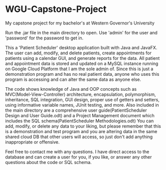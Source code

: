 # WGU-Capstone-Project
My capstone project for my bachelor's at Western Governor's University


Run the .jar file in the main directory to open. Use 'admin' for the user and 'password' for the password to get in. 


This a 'Patient Scheduler' desktop application built with Java and JavaFX.  The user can add, modify, and delete patients, create appointments for patients using a calendar GUI, and generate reports for the data.  All patient and appointment data is stored and updated on a MySQL instance running on Google Cloud Platform that I am the sole admin of.  Since this is just a demonstration program and has no real patient data, anyone who uses this program is accessing and can alter the same data as anyone else.

The code shows knowledge of Java and OOP concepts such as MVC(Model-View-Controller) architecture, encapsulation, polymorphism, inheritance, SQL integration, GUI design, proper use of getters and setters, using informative variable names, JUnit testing, and more.  Also included in the main directory are a comprehensive user guide(PatientScheduler Design and User Guide.odt) and a Project Management document which includes the SQL schema(PatientScheduler Methodologies.odt)
You can add, modify, or delete any data to your liking, but please remember that this is a demonstration and test program and you are altering data in the same shared cloud DB that other users will access, so just don't add anything inappropriate or offensive.

Feel free to contact me with any questions.  I have direct access to the database and can create a user for you, if you like, or answer any other questions about the code or SQL schema.
